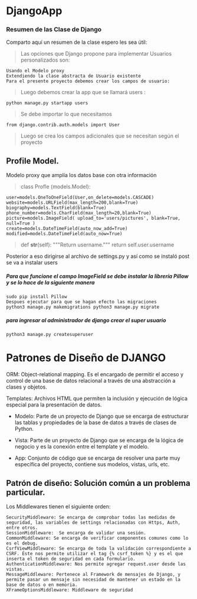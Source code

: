 # DjangoApp

### Resumen de las Clase de Django

Comparto aquí un resumen de la clase espero les sea útil:

>Las opciones que Django propone para implementar Usuarios personalizados son:

	Usando el Modelo proxy
	Extendiendo la clase abstracta de Usuario existente
	Para el presente proyecto debemos crear los campos de usuario:

>Luego debemos crear la app que se llamará users :

	python manage.py startapp users 

 >Se debe importar lo que necesitamos

	from django.contrib.auth.models import User 

>Luego se crea los campos adicionales que se necesitan según el proyecto

## Profile Model.
Modelo proxy que amplía los datos base con otra información

>class Profle (models.Model):   

	user=models.OneToOneField(User,on_delete=models.CASCADE)
	website=models.URLField(max_length=200,blank=True)
	biography=models.TextField(blank=True)
	phone_number=models.CharField(max_length=20,blank=True) 
	picture=models.ImageField( upload_to='users/pictures', blank=True, null=True )
	create=models.DateTimeField(auto_now_add=True)
	modified=models.DateTimeField(auto_now=True)

>def __str__(self):
    """Return username."""
    return self.user.username

Posterior a eso dirigirse al archivo de settings.py y así como se instaló post se va a instalar users

#####  Para que funcione el campo ImageField se debe instalar la librería Pillow y se lo hace de la siguiente manera

	sudo pip install Pillow 
	Despues ejecutar para que se hagan efecto las migraciones
	python3 manage.py makemigrations python3 manage.py migrate 

##### para ingresar al administrador de django crear el super usuario

	python3 manage.py createsuperuser

# Patrones de Diseño de DJANGO

ORM: Object-relational mapping. Es el encargado de permitir el acceso y control de una base de datos relacional a través de una abstracción a clases y objetos.

Templates: Archivos HTML que permiten la inclusión y ejecución de lógica especial para la presentación de datos.

* Modelo: Parte de un proyecto de Django que se encarga de estructurar las tablas y propiedades de la base de datos a través de clases de Python.

* Vista: Parte de un proyecto de Django que se encarga de la lógica de negocio y es la conexión entre el template y el modelo.

* App: Conjunto de código que se encarga de resolver una parte muy específica del proyecto, contiene sus modelos, vistas, urls, etc.

## Patrón de diseño: Solución común a un problema particular.

Los Middlewares tienen el siguiente orden:

	SecurityMiddleware: Se encarga de comprobar todas las medidas de seguridad, las variables de settings relacionadas con Https, Auth, entre otros.
	SessionMiddleware:  Se encarga de validar una sesión.
	CommonMiddleware: Se encarga de verificar componentes comunes como lo es el debug.
	CsrfViewMiddleware: Se encarga de toda la validación correspondiente a CSRF. Éste nos permite utilizar el tag {% csrf_token %} y es el que inserta el token de seguridad en cada formulario.
	AuthenticationMiddleware: Nos permite agregar request.user desde las vistas.
	MessageMiddleware: Pertenece al Framework de mensajes de Django, y permite pasar un mensaje sin necesidad de mantener un estado en la base de datos o en memoria.
	XFrameOptionsMiddleware: Middleware de seguridad
